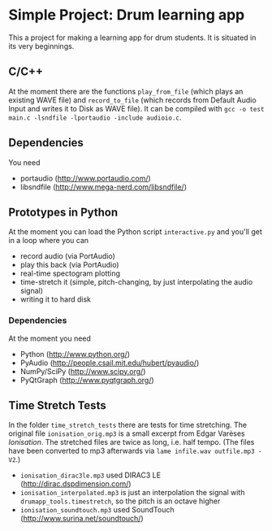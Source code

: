 # Simple Project: Drum learning app

This a project for making a learning app for drum students. It is situated in its very beginnings.

## C/C++

At the moment there are the functions `play_from_file` (which plays an existing WAVE file) and `record_to_file` (which records from Default Audio Input and writes it to Disk as WAVE file). It can be compiled with `gcc -o test main.c -lsndfile -lportaudio -include audioio.c`.

## Dependencies
You need
- portaudio (http://www.portaudio.com/)
- libsndfile (http://www.mega-nerd.com/libsndfile/)

## Prototypes in Python

At the moment you can load the Python script `interactive.py` and you'll get in a loop where you can
- record audio (via PortAudio)
- play this back (via PortAudio)
- real-time spectogram plotting
- time-stretch it (simple, pitch-changing, by just interpolating the audio signal)
- writing it to hard disk

### Dependencies
At the moment you need
- Python (http://www.python.org/)
- PyAudio (http://people.csail.mit.edu/hubert/pyaudio/)
- NumPy/SciPy (http://www.scipy.org/)
- PyQtGraph (http://www.pyqtgraph.org/)

## Time Stretch Tests
In the folder `time_stretch_tests` there are tests for time stretching. The original file `ionisation_orig.mp3` is a small excerpt from Edgar Varèses *Ionisation*. The stretched files are twice as long, i.e. half tempo. (The files have been converted to mp3 afterwards via `lame infile.wav outfile.mp3 -V2`.)
- `ionisation_dirac3le.mp3` used DIRAC3 LE (http://dirac.dspdimension.com/)
- `ionisation_interpolated.mp3` is just an interpolation the signal with `drumapp_tools.timestretch`, so the pitch is an octave higher
- `ionisation_soundtouch.mp3` used SoundTouch (http://www.surina.net/soundtouch/)

